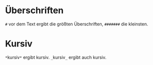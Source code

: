 # Überschriften

`#` vor dem Text ergibt die größten Überschriften, `#######` die kleinsten.

# Kursiv

`*`kursiv`*` ergibt kursiv.
`_`kursiv`_` ergibt auch kursiv.
